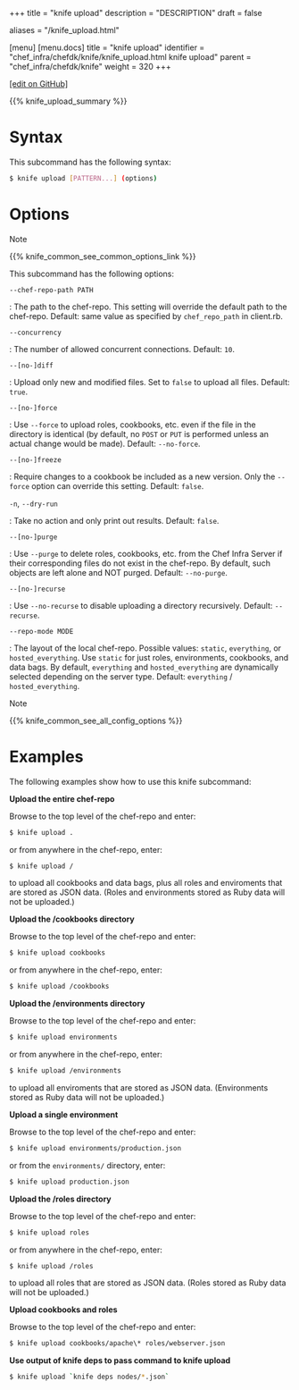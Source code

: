 +++
title = "knife upload"
description = "DESCRIPTION"
draft = false

aliases = "/knife_upload.html"

[menu]
  [menu.docs]
    title = "knife upload"
    identifier = "chef_infra/chefdk/knife/knife_upload.html knife upload"
    parent = "chef_infra/chefdk/knife"
    weight = 320
+++    

[\[edit on
GitHub\]](https://github.com/chef/chef-web-docs/blob/master/chef_master/source/knife_upload.rst)

{{% knife_upload_summary %}}

Syntax
======

This subcommand has the following syntax:

``` bash
$ knife upload [PATTERN...] (options)
```

Options
=======

<div class="note" markdown="1">

<div class="admonition-title" markdown="1">

Note

</div>

{{% knife_common_see_common_options_link %}}

</div>

This subcommand has the following options:

`--chef-repo-path PATH`

:   The path to the chef-repo. This setting will override the default
    path to the chef-repo. Default: same value as specified by
    `chef_repo_path` in client.rb.

`--concurrency`

:   The number of allowed concurrent connections. Default: `10`.

`--[no-]diff`

:   Upload only new and modified files. Set to `false` to upload all
    files. Default: `true`.

`--[no-]force`

:   Use `--force` to upload roles, cookbooks, etc. even if the file in
    the directory is identical (by default, no `POST` or `PUT` is
    performed unless an actual change would be made). Default:
    `--no-force`.

`--[no-]freeze`

:   Require changes to a cookbook be included as a new version. Only the
    `--force` option can override this setting. Default: `false`.

`-n`, `--dry-run`

:   Take no action and only print out results. Default: `false`.

`--[no-]purge`

:   Use `--purge` to delete roles, cookbooks, etc. from the Chef Infra
    Server if their corresponding files do not exist in the chef-repo.
    By default, such objects are left alone and NOT purged. Default:
    `--no-purge`.

`--[no-]recurse`

:   Use `--no-recurse` to disable uploading a directory recursively.
    Default: `--recurse`.

`--repo-mode MODE`

:   The layout of the local chef-repo. Possible values: `static`,
    `everything`, or `hosted_everything`. Use `static` for just roles,
    environments, cookbooks, and data bags. By default, `everything` and
    `hosted_everything` are dynamically selected depending on the server
    type. Default: `everything` / `hosted_everything`.

<div class="note" markdown="1">

<div class="admonition-title" markdown="1">

Note

</div>

{{% knife_common_see_all_config_options %}}

</div>

Examples
========

The following examples show how to use this knife subcommand:

**Upload the entire chef-repo**

Browse to the top level of the chef-repo and enter:

``` bash
$ knife upload .
```

or from anywhere in the chef-repo, enter:

``` bash
$ knife upload /
```

to upload all cookbooks and data bags, plus all roles and enviroments
that are stored as JSON data. (Roles and environments stored as Ruby
data will not be uploaded.)

**Upload the /cookbooks directory**

Browse to the top level of the chef-repo and enter:

``` bash
$ knife upload cookbooks
```

or from anywhere in the chef-repo, enter:

``` bash
$ knife upload /cookbooks
```

**Upload the /environments directory**

Browse to the top level of the chef-repo and enter:

``` bash
$ knife upload environments
```

or from anywhere in the chef-repo, enter:

``` bash
$ knife upload /environments
```

to upload all enviroments that are stored as JSON data. (Environments
stored as Ruby data will not be uploaded.)

**Upload a single environment**

Browse to the top level of the chef-repo and enter:

``` bash
$ knife upload environments/production.json
```

or from the `environments/` directory, enter:

``` bash
$ knife upload production.json
```

**Upload the /roles directory**

Browse to the top level of the chef-repo and enter:

``` bash
$ knife upload roles
```

or from anywhere in the chef-repo, enter:

``` bash
$ knife upload /roles
```

to upload all roles that are stored as JSON data. (Roles stored as Ruby
data will not be uploaded.)

**Upload cookbooks and roles**

Browse to the top level of the chef-repo and enter:

``` bash
$ knife upload cookbooks/apache\* roles/webserver.json
```

**Use output of knife deps to pass command to knife upload**

``` bash
$ knife upload `knife deps nodes/*.json`
```
